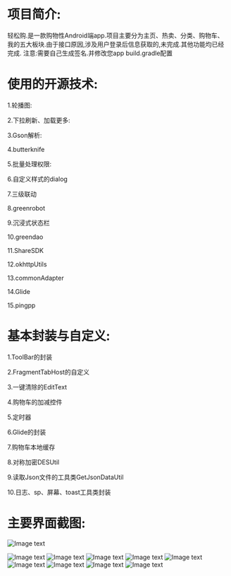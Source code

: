 项目简介:
====

轻松购.是一款购物性Android端app.项目主要分为主页、热卖、分类、购物车、我的五大板块.由于接口原因,涉及用户登录后信息获取的,未完成.其他功能均已经完成.
注意:需要自己生成签名.并修改您app build.gradle配置

使用的开源技术:
====

1.轮播图:

2.下拉刷新、加载更多:

3.Gson解析:

4.butterknife

5.批量处理权限:

6.自定义样式的dialog

7.三级联动

8.greenrobot

9.沉浸式状态栏

10.greendao

11.ShareSDK

12.okhttpUtils

13.commonAdapter

14.Glide

15.pingpp


基本封装与自定义:
====

1.ToolBar的封装

2.FragmentTabHost的自定义

3.一键清除的EditText

4.购物车的加减控件

5.定时器

6.Glide的封装

7.购物车本地缓存

8.对称加密DESUtil

9.读取Json文件的工具类GetJsonDataUtil

10.日志、sp、屏幕、toast工具类封装

主要界面截图:
====

![Image text](https://github.com/gaolh89/cniao5/blob/master/screenshots/pic10.png)

![Image text](https://github.com/gaolh89/cniao5/blob/master/screenshots/pic1.jpg)
![Image text](https://github.com/gaolh89/cniao5/blob/master/screenshots/pic2.jpg)
![Image text](https://github.com/gaolh89/cniao5/blob/master/screenshots/pic3.jpg)
![Image text](https://github.com/gaolh89/cniao5/blob/master/screenshots/pic4.jpg)
![Image text](https://github.com/gaolh89/cniao5/blob/master/screenshots/pic5.jpg)
![Image text](https://github.com/gaolh89/cniao5/blob/master/screenshots/pic6.jpg)
![Image text](https://github.com/gaolh89/cniao5/blob/master/screenshots/pic7.jpg)
![Image text](https://github.com/gaolh89/cniao5/blob/master/screenshots/pic8.jpg)
![Image text](https://github.com/gaolh89/cniao5/blob/master/screenshots/pic9.jpg)
